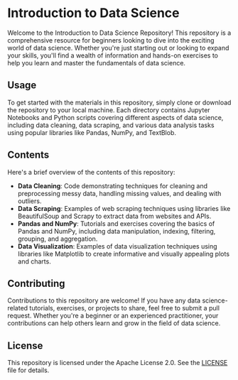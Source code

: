 # Introduction to Data Science

Welcome to the Introduction to Data Science Repository! This repository is a comprehensive resource for beginners looking to dive into the exciting world of data science. Whether you're just starting out or looking to expand your skills, you'll find a wealth of information and hands-on exercises to help you learn and master the fundamentals of data science.

## Usage

To get started with the materials in this repository, simply clone or download the repository to your local machine. Each directory contains Jupyter Notebooks and Python scripts covering different aspects of data science, including data cleaning, data scraping, and various data analysis tasks using popular libraries like Pandas, NumPy, and TextBlob.


## Contents

Here's a brief overview of the contents of this repository:

- **Data Cleaning**: Code demonstrating techniques for cleaning and preprocessing messy data, handling missing values, and dealing with outliers.
- **Data Scraping**: Examples of web scraping techniques using libraries like BeautifulSoup and Scrapy to extract data from websites and APIs.
- **Pandas and NumPy**: Tutorials and exercises covering the basics of Pandas and NumPy, including data manipulation, indexing, filtering, grouping, and aggregation.
- **Data Visualization**: Examples of data visualization techniques using libraries like Matplotlib to create informative and visually appealing plots and charts.

## Contributing

Contributions to this repository are welcome! If you have any data science-related tutorials, exercises, or projects to share, feel free to submit a pull request. Whether you're a beginner or an experienced practitioner, your contributions can help others learn and grow in the field of data science.

## License

This repository is licensed under the Apache License 2.0. See the [LICENSE](LICENSE) file for details.
